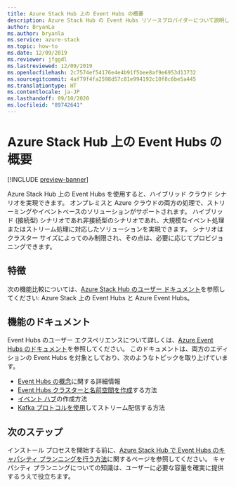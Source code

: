 ```yaml
---
title: Azure Stack Hub 上の Event Hubs の概要
description: Azure Stack Hub の Event Hubs リソースプロバイダーについて説明します。
author: BryanLa
ms.author: bryanla
ms.service: azure-stack
ms.topic: how-to
ms.date: 12/09/2019
ms.reviewer: jfggdl
ms.lastreviewed: 12/09/2019
ms.openlocfilehash: 2c7574ef54176e4e4b91f5bee8af9e6953d13732
ms.sourcegitcommit: 4af79f4fa2598d57c81e994192c10f8c6be5a445
ms.translationtype: HT
ms.contentlocale: ja-JP
ms.lasthandoff: 09/10/2020
ms.locfileid: "89742641"
---
```

# <a name="event-hubs-on-azure-stack-hub-overview"></a>Azure Stack Hub 上の Event Hubs の概要

[!INCLUDE [preview-banner](../includes/event-hubs-preview.md)]

Azure Stack Hub 上の Event Hubs を使用すると、ハイブリッド クラウド シナリオを実現できます。 オンプレミスと Azure クラウドの両方の処理で、ストリーミングやイベントベースのソリューションがサポートされます。 ハイブリッド (接続型) シナリオであれ非接続型のシナリオであれ、大規模なイベント処理またはストリーム処理に対応したソリューションを実現できます。 シナリオはクラスター サイズによってのみ制限され、その点は、必要に応じてプロビジョニングできます。 

## <a name="features"></a>特徴

次の機能比較については、[Azure Stack Hub のユーザー ドキュメント](../user/event-hubs-overview.md)を参照してください: Azure Stack 上の Event Hubs と Azure Event Hubs。

## <a name="feature-documentation"></a>機能のドキュメント

Event Hubs のユーザー エクスペリエンスについて詳しくは、[Azure Event Hubs のドキュメント](/azure/event-hubs/)を参照してください。 このドキュメントは、両方のエディションの Event Hubs を対象としており、次のようなトピックを取り上げています。

- [Event Hubs の概念](/azure/event-hubs/event-hubs-features)に関する詳細情報
- [Event Hubs クラスターと名前空間を作成](/azure/event-hubs/event-hubs-dedicated-cluster-create-portal)する方法
- [イベント ハブ](/azure/event-hubs/event-hubs-create#create-an-event-hub)の作成方法
- [Kafka プロトコルを使用](/azure/event-hubs/event-hubs-quickstart-kafka-enabled-event-hubs)してストリーム配信する方法


## <a name="next-steps"></a>次のステップ

インストール プロセスを開始する前に、[Azure Stack Hub で Event Hubs のキャパシティ プランニングを行う方法](event-hubs-rp-capacity-planning.md)に関するページを参照してください。 キャパシティ プランニングについての知識は、ユーザーに必要な容量を確実に提供するうえで役立ちます。
